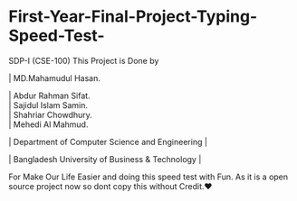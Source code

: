 # First-Year-Final-Project-Typing-Speed-Test-
SDP-I (CSE-100)
This Project is Done by 

| MD.Mahamudul Hasan.

| Abdur Rahman Sifat.                                   
| Sajidul Islam Samin.                   
| Shahriar Chowdhury.                    
| Mehedi Al Mahmud.    


| Department of Computer Science and Engineering |

| Bangladesh University of Business & Technology |


For Make Our Life Easier and doing this speed test with Fun.
As it is a open source project now so dont copy this without Credit.❤️
